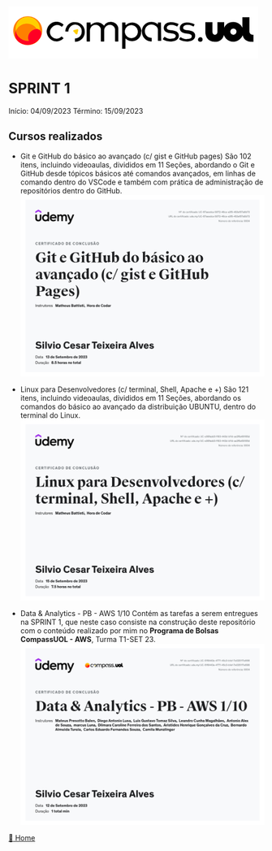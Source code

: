 ![Logo da CompassUoL](/img/Logo_CompassUOL.png)
# SPRINT 1
Início: 04/09/2023  Término: 15/09/2023

## Cursos realizados

* Git e GitHub do básico ao avançado (c/ gist e GitHub pages)
São 102 itens, incluindo videoaulas, divididos em 11 Seções, abordando o Git e GitHub desde tópicos básicos até comandos avançados, em linhas de comando dentro do VSCode e também com prática de administração de repositórios dentro do GitHub.
![Certificado GitHub](/img/UC-67aeedca-5072-46ce-a3f5-453ef57a6b73.jpg)

* Linux para Desenvolvedores (c/ terminal, Shell, Apache e +)
São 121 itens, incluindo videoaulas, divididos em 11 Seções, abordando os comandos do básico ao avançado da distribuição UBUNTU, dentro do terminal do Linux.
![Certificado Linux](/img/UC-e98fadd3-f183-443d-b11d-ae2f5e69185d.jpg)

* Data & Analytics - PB - AWS 1/10
Contém as tarefas a serem entregues na SPRINT 1, que neste caso consiste na construção deste repositório com o conteúdo realizado por mim no **Programa de Bolsas CompassUOL - AWS**, Turma T1-SET 23.
![Certificado D&A - PB - AWS 1/10](/img/UC-51f8443e-4771-45c3-b1ef-7e025117e698.jpg)

[:file_folder: Home](/)

